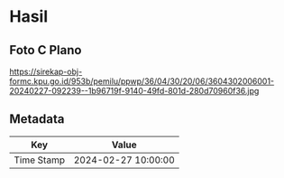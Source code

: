 # Hasil

## Foto C Plano

https://sirekap-obj-formc.kpu.go.id/953b/pemilu/ppwp/36/04/30/20/06/3604302006001-20240227-092239--1b96719f-9140-49fd-801d-280d70960f36.jpg


## Metadata

| Key        | Value               |
| ---------- | ------------------- |
| Time Stamp | 2024-02-27 10:00:00 |



